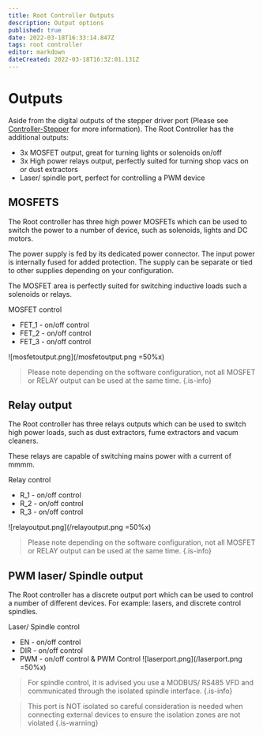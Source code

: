 ```yaml
---
title: Root Controller Outputs
description: Output options
published: true
date: 2022-03-18T16:33:14.847Z
tags: root controller
editor: markdown
dateCreated: 2022-03-18T16:32:01.131Z
---
```


# Outputs
Aside from the digital outputs of the stepper driver port (Please see [Controller-Stepper](/Controller-Stepper) for more information). The Root Controller has the additional outputs:

- 3x MOSFET output, great for turning lights or solenoids  on/off
- 3x High power relays output, perfectly suited for turning shop vacs on or dust extractors
- Laser/ spindle port, perfect for controlling a PWM device

## MOSFETS
The Root controller has three high power MOSFETs which can be used to switch the power to a number of device, such as solenoids, lights and DC motors. 

The power supply is fed by its dedicated power connector. The input power is internally fused for added protection. The supply can be separate or tied to other supplies depending on your configuration.

The MOSFET area is perfectly suited for switching inductive loads such a solenoids or relays. 

MOSFET control
- FET_1 - on/off control
- FET_2 - on/off control 
- FET_3 - on/off control

![mosfetoutput.png](/mosfetoutput.png =50%x)
> Please note depending on the software configuration, not all MOSFET or RELAY output can be used at the same time.
{.is-info}


## Relay output 
The Root controller has three relays outputs which can be used to switch high power loads, such as dust extractors, fume extractors and vacum cleaners. 

These relays are capable of switching mains power with a current of mmmm.

Relay control
- R_1 - on/off control
- R_2 - on/off control 
- R_3 - on/off control

![relayoutput.png](/relayoutput.png =50%x)
> Please note depending on the software configuration, not all MOSFET or RELAY output can be used at the same time.
{.is-info}

## PWM laser/ Spindle output
The Root controller has a discrete output port which can be used to control a number of different devices. For example: lasers, and discrete control spindles.

Laser/ Spindle control
- EN - on/off control
- DIR - on/off control 
- PWM - on/off control & PWM Control
![laserport.png](/laserport.png =50%x)


> For spindle control, it is advised you use a MODBUS/ RS485 VFD and communicated through the isolated spindle interface.
{.is-info}

> This port is NOT isolated so careful consideration is needed when connecting external devices to ensure the isolation zones are not violated
{.is-warning}
